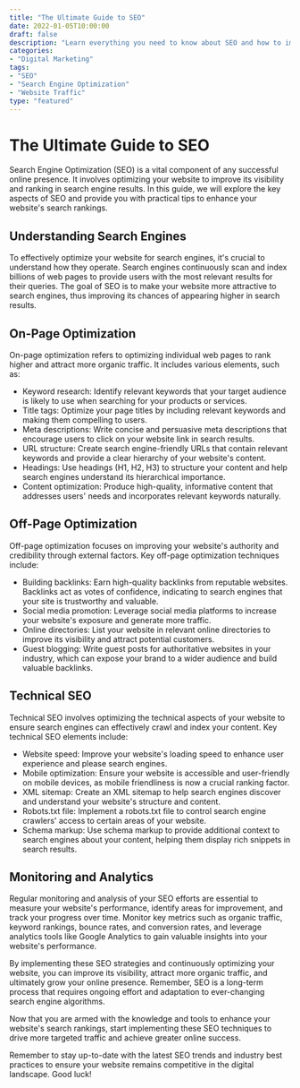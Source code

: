 ```yaml
---
title: "The Ultimate Guide to SEO"
date: 2022-01-05T10:00:00
draft: false
description: "Learn everything you need to know about SEO and how to improve your website's search rankings."
categories:
- "Digital Marketing"
tags:
- "SEO"
- "Search Engine Optimization"
- "Website Traffic"
type: "featured"
---
```


# The Ultimate Guide to SEO

Search Engine Optimization (SEO) is a vital component of any successful online presence. It involves optimizing your website to improve its visibility and ranking in search engine results. In this guide, we will explore the key aspects of SEO and provide you with practical tips to enhance your website's search rankings.

## Understanding Search Engines

To effectively optimize your website for search engines, it's crucial to understand how they operate. Search engines continuously scan and index billions of web pages to provide users with the most relevant results for their queries. The goal of SEO is to make your website more attractive to search engines, thus improving its chances of appearing higher in search results.

## On-Page Optimization

On-page optimization refers to optimizing individual web pages to rank higher and attract more organic traffic. It includes various elements, such as:

- Keyword research: Identify relevant keywords that your target audience is likely to use when searching for your products or services.
- Title tags: Optimize your page titles by including relevant keywords and making them compelling to users.
- Meta descriptions: Write concise and persuasive meta descriptions that encourage users to click on your website link in search results.
- URL structure: Create search engine-friendly URLs that contain relevant keywords and provide a clear hierarchy of your website's content.
- Headings: Use headings (H1, H2, H3) to structure your content and help search engines understand its hierarchical importance.
- Content optimization: Produce high-quality, informative content that addresses users' needs and incorporates relevant keywords naturally.

## Off-Page Optimization

Off-page optimization focuses on improving your website's authority and credibility through external factors. Key off-page optimization techniques include:

- Building backlinks: Earn high-quality backlinks from reputable websites. Backlinks act as votes of confidence, indicating to search engines that your site is trustworthy and valuable.
- Social media promotion: Leverage social media platforms to increase your website's exposure and generate more traffic.
- Online directories: List your website in relevant online directories to improve its visibility and attract potential customers.
- Guest blogging: Write guest posts for authoritative websites in your industry, which can expose your brand to a wider audience and build valuable backlinks.

## Technical SEO

Technical SEO involves optimizing the technical aspects of your website to ensure search engines can effectively crawl and index your content. Key technical SEO elements include:

- Website speed: Improve your website's loading speed to enhance user experience and please search engines.
- Mobile optimization: Ensure your website is accessible and user-friendly on mobile devices, as mobile friendliness is now a crucial ranking factor.
- XML sitemap: Create an XML sitemap to help search engines discover and understand your website's structure and content.
- Robots.txt file: Implement a robots.txt file to control search engine crawlers' access to certain areas of your website.
- Schema markup: Use schema markup to provide additional context to search engines about your content, helping them display rich snippets in search results.

## Monitoring and Analytics

Regular monitoring and analysis of your SEO efforts are essential to measure your website's performance, identify areas for improvement, and track your progress over time. Monitor key metrics such as organic traffic, keyword rankings, bounce rates, and conversion rates, and leverage analytics tools like Google Analytics to gain valuable insights into your website's performance.

By implementing these SEO strategies and continuously optimizing your website, you can improve its visibility, attract more organic traffic, and ultimately grow your online presence. Remember, SEO is a long-term process that requires ongoing effort and adaptation to ever-changing search engine algorithms.

Now that you are armed with the knowledge and tools to enhance your website's search rankings, start implementing these SEO techniques to drive more targeted traffic and achieve greater online success.

Remember to stay up-to-date with the latest SEO trends and industry best practices to ensure your website remains competitive in the digital landscape. Good luck!

